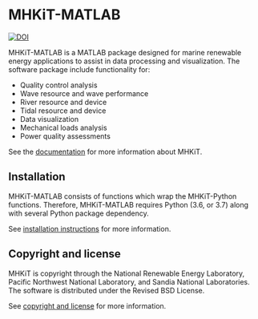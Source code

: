 MHKiT-MATLAB
===================================
[![DOI](https://zenodo.org/badge/DOI/10.5281/zenodo.3928405.svg)](https://doi.org/10.5281/zenodo.3928405)

MHKiT-MATLAB is a MATLAB package designed for marine renewable energy applications to assist in
data processing and visualization.  The software package include functionality for:

* Quality control analysis
* Wave resource and wave performance
* River resource and device
* Tidal resource and device
* Data visualization
* Mechanical loads analysis
* Power quality assessments 

See the [documentation](https://mhkit-software.github.io/MHKiT/) for more information about MHKiT. 

Installation
------------------------
MHKiT-MATLAB consists of functions which wrap the MHKiT-Python functions. Therefore, MHKiT-MATLAB requires Python (3.6, or 3.7) along with several Python 
package dependency. 

See [installation instructions](https://mhkit-software.github.io/MHKiT/installation.html) for more information.

Copyright and license
------------------------
MHKiT is copyright through the National Renewable Energy Laboratory, 
Pacific Northwest National Laboratory, and Sandia National Laboratories. 
The software is distributed under the Revised BSD License.

See [copyright and license](https://mhkit-software.github.io/MHKiT/license.html) for more information.
